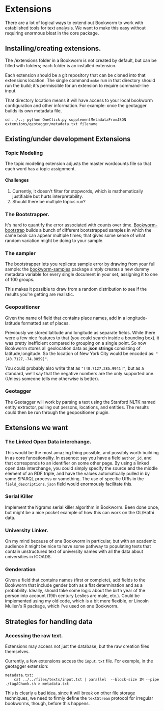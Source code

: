 # Extensions

There are a lot of logical ways to extend out Bookworm to work with established tools for text analysis. We want to make this easy without requiring enormous bloat in the core package.

## Installing/creating extensions.

The /extensions folder in a Bookworm is not created by default, but can be filled with folders; each folder is an installed extension.

Each extension should be a git repository that can be cloned into that extensions location. The single command `make` run in that directory should run the build; it's permissible for an extension to require command-line input.

That directory location means it will have access to your local bookworm configuration and other information. For example: once the geotagger builds its own metadata file,

```cd ../..; python OneClick.py supplementMetadataFromJSON extensions/geotagger/metadata.txt filename```

## Existing/under development Extensions

### Topic Modeling

The topic modeling extension adjusts the master wordcounts file so that each word has a topic assignment.

#### Challenges

1. Currently, it doesn't filter for stopwords, which is mathematically justifiable but hurts interpretability.
2. Should there be multiple topics run?

### The Bootstrapper.

It's hard to quantify the error associated with counts over time. [Bookworm-bootstrap](https://github.com/bmschmidt/Bookworm-Bootstrap) builds a bunch of different bootstrapped samples in which the same book can appear multiple times; that gives some sense of what random variation might be doing to your sample.

### The sampler

The bootstrapper lets you replicate sample error by drawing from your full sample: the [bookworm-samples](https://github.com/bmschmidt/Bookworm-samples) package simply creates a new dummy metadata variable for every single document in your set, assigning it to one of 100 groups.

This makes it possible to draw from a random distribution to see if the results you're getting are realistic.

### Geopositioner

Given the name of field that contains place names, add in a longitude-latitude formatted set of places.

Previously we stored latitude and longitude as separate fields. While there were a few nice features to that (you could search inside a bounding box), it was pretty inefficient compared to grouping on a single point. So now Bookworm stores all geolocation data as **json strings** consisting of latitude,longitude. So the location of New York City would be encoded as: `"[40.7127,-74.0059]"`.

You could probably also write that as `"[40.7127,285.9941]"`; but as a standard, we'll say that the negative numbers are the only supported one. (Unless someone tells me otherwise is better).


### Geotagger

The Geotagger will work by parsing a text using the Stanford NLTK named entity extractor, pulling out persons, locations, and entities. The results could then be run through the geopositioner plugin.

## Extensions we want

### The Linked Open Data interchange.

This would be the most amazing thing possible, and possibly worth building in as core funcationality. In essence: say you have a field `author_id`, and that corresponds to an identifier on some other page. By using a linked open data interchange, you could simply specify the source and the middle element of an RDF triple, and have the values automatically pulled in by some SPARQL process or something. The use of specific URIs in the `field_descriptions.json` field would enormously facilitate this.

### Serial Killer

Implement the Ngrams serial killer algorithm in Bookworm. Been done once, but might be a nice pocket example of how this can work on the OL/Hathi data.

### University Linker.

On my mind because of one Bookworm in particular, but with an academic audience it might be nice to have some pathway to populating texts that contain unstructured text of university names with all the data about universities in ICOADS.


### Genderation

Given a field that contains names (first or complete), add fields to the Bookworm that include gender both as a flat determination and as a probability. Ideally, should take some logic about the birth year of the person into account (19th century Leslies are male, etc.). Could be implemented using my old code, which is a bit more flexible, or Lincoln Mullen's R package, which I've used on one Bookworm.

## Strategies for handling data

### Accessing the raw text.

Extensions may access not just the database, but the raw creation files themselves.

Currently, a few extensions access the `input.txt` file. For example, in the geotagger extension:

```
metadata.txt:
	cat ../../files/texts/input.txt | parallel  --block-size 1M --pipe ./tagAChunk.sh > metadata.txt
```

This is clearly a bad idea, since it will break on other file storage techniques, we need to firmly define the `textStream` protocol for irregular bookworms, though, before this happens.

